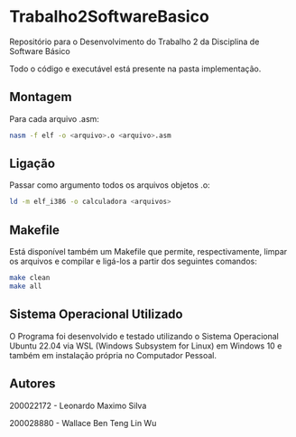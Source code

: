 # Trabalho2SoftwareBasico
Repositório para o Desenvolvimento do Trabalho 2 da Disciplina de Software Básico

Todo o código e executável está presente na pasta implementação.

## Montagem

Para cada arquivo .asm:

```bash
nasm -f elf -o <arquivo>.o <arquivo>.asm
```

## Ligação

Passar como argumento todos os arquivos objetos .o:
```bash
ld -m elf_i386 -o calculadora <arquivos>
```

## Makefile
Está disponível também um Makefile que permite, respectivamente, limpar os arquivos e compilar e ligá-los a partir dos seguintes comandos:
```bash
make clean
make all
```
## Sistema Operacional Utilizado

O Programa foi desenvolvido e testado utilizando o Sistema Operacional Ubuntu 22.04 via WSL (Windows Subsystem for Linux) em Windows 10 e também em instalação própria no Computador Pessoal.
## Autores

200022172 - Leonardo Maximo Silva

200028880 - Wallace Ben Teng Lin Wu
